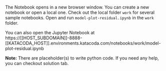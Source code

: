 The Notebook opens in a new browser window. You can create a new notebook or open a local one. Check out the local folder `work` for several sample notebooks. Open and run `model-plot-residual.ipynb` in the `work` folder.

You can also open the Jupyter Notebook at https://[[HOST_SUBDOMAIN]]-8888-[[KATACODA_HOST]].environments.katacoda.com/notebooks/work/model-plot-residual.ipynb

**Note:**
There are placeholder(s) to write python code. If you need any help, you can checkout solution tab.